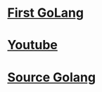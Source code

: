 # [First GoLang](https://techmaster.vn/posts/34967/series-golang-co-ban-phan-2-hello-world)
# [Youtube](https://www.youtube.com/watch?v=RI9ngRqn9N4)
# [Source Golang]()